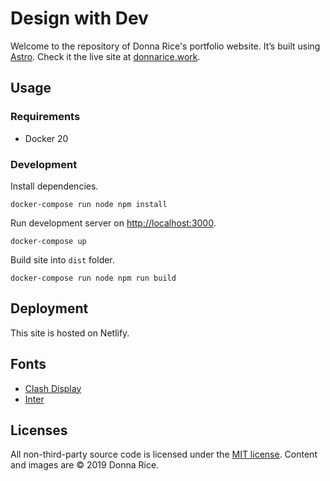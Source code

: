 # Design with Dev

Welcome to the repository of Donna Rice's portfolio website. It’s built using [Astro](https://astro.build). Check it the live site at [donnarice.work](https://donnarice.work).

## Usage

### Requirements

- Docker 20

### Development

Install dependencies.
```shell
docker-compose run node npm install
```

Run development server on [http://localhost:3000](http://localhost:3000).
```shell
docker-compose up
```

Build site into `dist` folder.
```shell
docker-compose run node npm run build
```

## Deployment

This site is hosted on Netlify.

## Fonts
- [Clash Display](https://www.fontshare.com/fonts/clash-display)
- [Inter](https://rsms.me/inter)

## Licenses

All non-third-party source code is licensed under the [MIT license](http://opensource.org/licenses/mit-license.php). Content and images are © 2019 Donna Rice.
